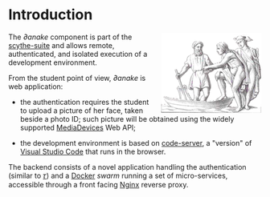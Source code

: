 # Introduction

<img align="right" style="margin-left: 1em;" src="img/logo.png">

The *∂anake* component is part of the [scythe-suite](https://github.com/scythe-suite/) and allows remote, authenticated, and isolated execution of a development environment.

From the student point of view, *∂anake* is web application:

* the authentication requires the student to upload a picture of her face, taken beside a photo ID; such picture will be obtained using the widely supported [MediaDevices](https://developer.mozilla.org/en-US/docs/Web/API/MediaDevices) Web API;

* the development environment is based on [code-server](https://github.com/cdr/code-server), a "version" of [Visual Studio Code](https://code.visualstudio.com/) that runs in the browser.

The backend consists of a novel application handling the authentication (similar to [𝜏](https://github.com/mapio/tau)) and a [Docker](https://www.docker.com/) *swarm* running a set of micro-services, accessible through a front facing [Nginx](https://www.nginx.com/) reverse proxy.